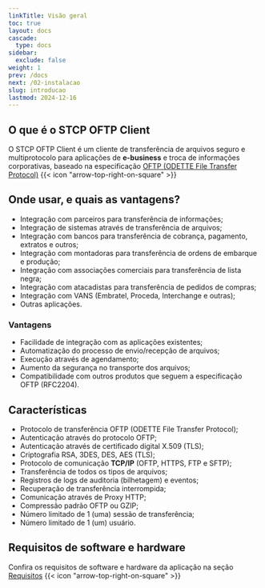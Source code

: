 ```yaml
---
linkTitle: Visão geral
toc: true
layout: docs
cascade:
  type: docs
sidebar:
  exclude: false
weight: 1
prev: /docs
next: /02-instalacao
slug: introducao
lastmod: 2024-12-16
---
```

## O que é o STCP OFTP Client

O STCP OFTP Client é um cliente de transferência de arquivos seguro e multiprotocolo para aplicações de **e-business** e troca de informações corporativas, baseado na especificação <a href="/utils/protocols/#oftp" target="_blank">OFTP (ODETTE File Transfer Protocol)</a> {{< icon "arrow-top-right-on-square" >}} &nbsp;

## Onde usar, e quais as vantagens?

* Integração com parceiros para transferência de informações;
* Integração de sistemas através de transferência de arquivos;
* Integração com bancos para transferência de cobrança, pagamento, extratos e outros;
* Integração com montadoras para transferência de ordens de embarque e produção;
* Integração com associações comerciais para transferência de lista negra;
* Integração com atacadistas para transferência de pedidos de compras;
* Integração com VANS (Embratel, Proceda, Interchange e outras);
* Outras aplicações.

### Vantagens

* Facilidade de integração com as aplicações existentes;
* Automatização do processo de envio/recepção de arquivos;
* Execução através de agendamento;
* Aumento da segurança no transporte dos arquivos;
* Compatibilidade com outros produtos que seguem a especificação OFTP (RFC2204).

## Características

- Protocolo de transferência OFTP (ODETTE File Transfer Protocol);
- Autenticação através do protocolo OFTP;
- Autenticação através de certificado digital X.509 (TLS);
- Criptografia RSA, 3DES, DES, AES (TLS);
- Protocolo de comunicação **TCP/IP** (OFTP, HTTPS, FTP e SFTP);
- Transferência de todos os tipos de arquivos;
- Registros de logs de auditoria (bilhetagem) e eventos;
- Recuperação de transferência interrompida;
- Comunicação através de Proxy HTTP;
- Compressão padrão OFTP ou GZIP;
- Número limitado de 1 (uma) sessão de transferência;
- Número limitado de 1 (um) usuário.

## Requisitos de software e hardware

Confira os requisitos de software e hardware da aplicação na seção <a href="/utils/requirements" target="_blank">Requisitos</a> {{< icon "arrow-top-right-on-square" >}} &nbsp;





